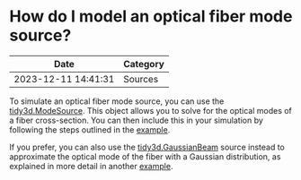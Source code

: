 # How do I model an optical fiber mode source?

| Date       | Category    |
|------------|-------------|
| 2023-12-11 14:41:31 | Sources |


To simulate an optical fiber mode source, you can use the [tidy3d.ModeSource](https://docs.flexcompute.com/projects/tidy3d/en/latest/_autosummary/tidy3d.ModeSource.html). This object allows you to solve for the optical modes of a fiber cross-section. You can then include this in your simulation by following the steps outlined in the [example](https://www.flexcompute.com/tidy3d/examples/notebooks/BilayerSiNEdgeCoupler/).

If you prefer, you can also use the [tidy3d.GaussianBeam](https://docs.flexcompute.com/projects/tidy3d/en/latest/_autosummary/tidy3d.GaussianBeam.html) source instead to approximate the optical mode of the fiber with a Gaussian distribution, as explained in more detail in another [example](https://www.flexcompute.com/tidy3d/examples/notebooks/EdgeCoupler/).